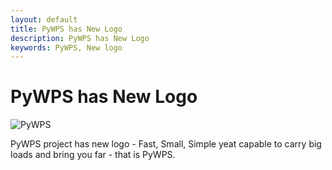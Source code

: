 ```yaml
---
layout: default
title: PyWPS has New Logo
description: PyWPS has New Logo
keywords: PyWPS, New logo
---
```


# PyWPS has New Logo

![PyWPS](../../../images/pywps.png)

PyWPS project has new logo - Fast, Small, Simple yeat capable to carry big loads
and bring you far - that is PyWPS.
